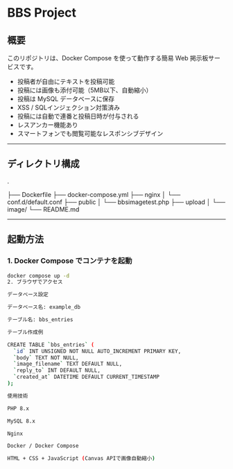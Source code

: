 # BBS Project

## 概要
このリポジトリは、Docker Compose を使って動作する簡易 Web 掲示板サービスです。  
- 投稿者が自由にテキストを投稿可能  
- 投稿には画像も添付可能（5MB以下、自動縮小）  
- 投稿は MySQL データベースに保存  
- XSS / SQLインジェクション対策済み  
- 投稿には自動で連番と投稿日時が付与される  
- レスアンカー機能あり  
- スマートフォンでも閲覧可能なレスポンシブデザイン  

---

## ディレクトリ構成
.

├── Dockerfile
├── docker-compose.yml
├── nginx
│ └── conf.d/default.conf
├── public
│ └── bbsimagetest.php
├── upload
│ └── image/
└── README.md

---

## 起動方法
### 1. Docker Compose でコンテナを起動
```bash
docker compose up -d
2. ブラウザでアクセス

データベース設定

データベース名: example_db

テーブル名: bbs_entries

テーブル作成例

CREATE TABLE `bbs_entries` (
  `id` INT UNSIGNED NOT NULL AUTO_INCREMENT PRIMARY KEY,
  `body` TEXT NOT NULL,
  `image_filename` TEXT DEFAULT NULL,
  `reply_to` INT DEFAULT NULL,
  `created_at` DATETIME DEFAULT CURRENT_TIMESTAMP
);

使用技術

PHP 8.x

MySQL 8.x

Nginx

Docker / Docker Compose

HTML + CSS + JavaScript (Canvas APIで画像自動縮小)
